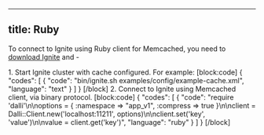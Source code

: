 --------------
title: Ruby
--------------

To connect to Ignite using Ruby client for Memcached, you need to [download Ignite](https://ignite.incubator.apache.org/download.html) and - 

1\. Start Ignite cluster with cache configured. For example:
[block:code]
{
  "codes": [
    {
      "code": "bin/ignite.sh examples/config/example-cache.xml",
      "language": "text"
    }
  ]
}
[/block]
2\. Connect to Ignite using  Memcached client, via binary protocol.
[block:code]
{
  "codes": [
    {
      "code": "require 'dalli'\n\noptions = { :namespace => \"app_v1\", :compress => true }\n\nclient = Dalli::Client.new('localhost:11211', options)\n\nclient.set('key', 'value')\n\nvalue = client.get('key')",
      "language": "ruby"
    }
  ]
}
[/block]